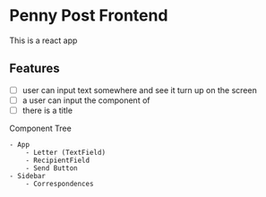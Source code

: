 # Penny Post Frontend

This is a react app

## Features

- [ ] user can input text somewhere and see it turn up on the screen
- [ ] a user can input the component of
- [ ] there is a title

Component Tree

```
- App
    - Letter (TextField)
    - RecipientField
    - Send Button
- Sidebar
    - Correspondences

```
